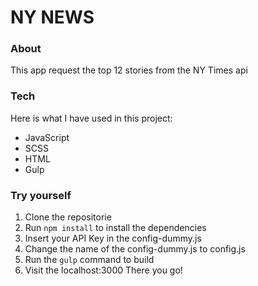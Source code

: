 # NY NEWS

### About
This app request the top 12 stories from the NY Times api

### Tech
Here is what I have used in this project:

* JavaScript
* SCSS
* HTML
* Gulp

### Try yourself
1. Clone the repositorie
2. Run `npm install` to install the dependencies
3. Insert your API Key in the config-dummy.js
4. Change the name of the config-dummy.js to config.js
5. Run the `gulp` command to build
6. Visit the localhost:3000
There you go!
